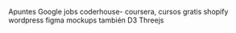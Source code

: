 Apuntes
Google jobs 
coderhouse- coursera, cursos gratis 
shopify 
wordpress
figma mockups también 
D3
Threejs

